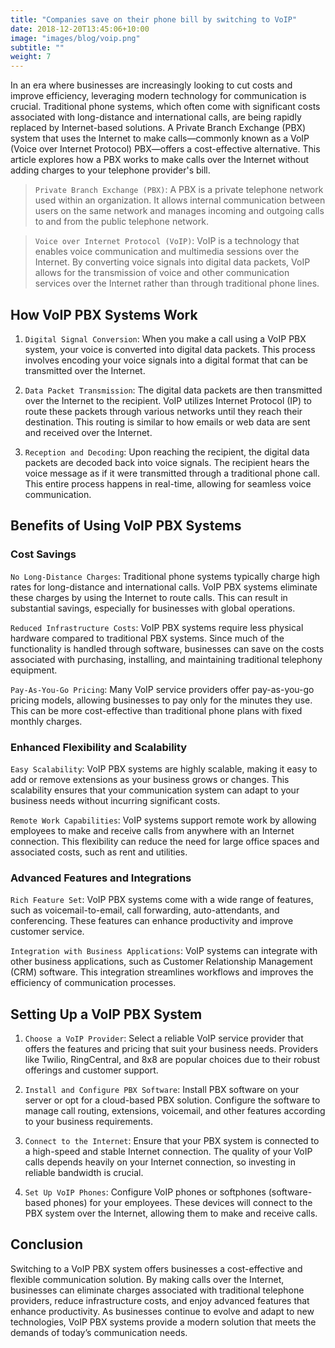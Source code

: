 ```yaml
---
title: "Companies save on their phone bill by switching to VoIP"
date: 2018-12-20T13:45:06+10:00
image: "images/blog/voip.png"
subtitle: ""
weight: 7
---
```


In an era where businesses are increasingly looking to cut costs and improve efficiency, leveraging modern technology for communication is crucial. Traditional phone systems, which often come with significant costs associated with long-distance and international calls, are being rapidly replaced by Internet-based solutions. A Private Branch Exchange (PBX) system that uses the Internet to make calls—commonly known as a VoIP (Voice over Internet Protocol) PBX—offers a cost-effective alternative. This article explores how a PBX works to make calls over the Internet without adding charges to your telephone provider's bill.

> `Private Branch Exchange (PBX)`: A PBX is a private telephone network used within an organization. It allows internal communication between users on the same network and manages incoming and outgoing calls to and from the public telephone network.

> `Voice over Internet Protocol (VoIP)`: VoIP is a technology that enables voice communication and multimedia sessions over the Internet. By converting voice signals into digital data packets, VoIP allows for the transmission of voice and other communication services over the Internet rather than through traditional phone lines.

## How VoIP PBX Systems Work

1. `Digital Signal Conversion`: When you make a call using a VoIP PBX system, your voice is converted into digital data packets. This process involves encoding your voice signals into a digital format that can be transmitted over the Internet.

2. `Data Packet Transmission`: The digital data packets are then transmitted over the Internet to the recipient. VoIP utilizes Internet Protocol (IP) to route these packets through various networks until they reach their destination. This routing is similar to how emails or web data are sent and received over the Internet.

3. `Reception and Decoding`: Upon reaching the recipient, the digital data packets are decoded back into voice signals. The recipient hears the voice message as if it were transmitted through a traditional phone call. This entire process happens in real-time, allowing for seamless voice communication.

## Benefits of Using VoIP PBX Systems

### Cost Savings

`No Long-Distance Charges`: Traditional phone systems typically charge high rates for long-distance and international calls. VoIP PBX systems eliminate these charges by using the Internet to route calls. This can result in substantial savings, especially for businesses with global operations.

`Reduced Infrastructure Costs`: VoIP PBX systems require less physical hardware compared to traditional PBX systems. Since much of the functionality is handled through software, businesses can save on the costs associated with purchasing, installing, and maintaining traditional telephony equipment.

`Pay-As-You-Go Pricing`: Many VoIP service providers offer pay-as-you-go pricing models, allowing businesses to pay only for the minutes they use. This can be more cost-effective than traditional phone plans with fixed monthly charges.

### Enhanced Flexibility and Scalability

`Easy Scalability`: VoIP PBX systems are highly scalable, making it easy to add or remove extensions as your business grows or changes. This scalability ensures that your communication system can adapt to your business needs without incurring significant costs.

`Remote Work Capabilities`: VoIP systems support remote work by allowing employees to make and receive calls from anywhere with an Internet connection. This flexibility can reduce the need for large office spaces and associated costs, such as rent and utilities.

### Advanced Features and Integrations

`Rich Feature Set`: VoIP PBX systems come with a wide range of features, such as voicemail-to-email, call forwarding, auto-attendants, and conferencing. These features can enhance productivity and improve customer service.

`Integration with Business Applications`: VoIP systems can integrate with other business applications, such as Customer Relationship Management (CRM) software. This integration streamlines workflows and improves the efficiency of communication processes.

## Setting Up a VoIP PBX System

1. `Choose a VoIP Provider`: Select a reliable VoIP service provider that offers the features and pricing that suit your business needs. Providers like Twilio, RingCentral, and 8x8 are popular choices due to their robust offerings and customer support.

2. `Install and Configure PBX Software`: Install PBX software on your server or opt for a cloud-based PBX solution. Configure the software to manage call routing, extensions, voicemail, and other features according to your business requirements.

3. `Connect to the Internet`: Ensure that your PBX system is connected to a high-speed and stable Internet connection. The quality of your VoIP calls depends heavily on your Internet connection, so investing in reliable bandwidth is crucial.

4. `Set Up VoIP Phones`: Configure VoIP phones or softphones (software-based phones) for your employees. These devices will connect to the PBX system over the Internet, allowing them to make and receive calls.

## Conclusion

Switching to a VoIP PBX system offers businesses a cost-effective and flexible communication solution. By making calls over the Internet, businesses can eliminate charges associated with traditional telephone providers, reduce infrastructure costs, and enjoy advanced features that enhance productivity. As businesses continue to evolve and adapt to new technologies, VoIP PBX systems provide a modern solution that meets the demands of today’s communication needs.
